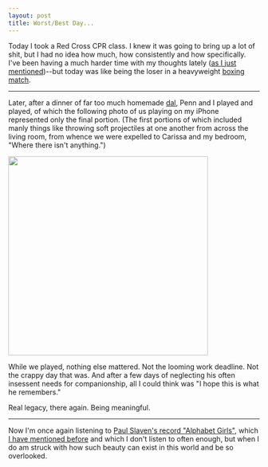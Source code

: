 ```yaml
---
layout: post
title: Worst/Best Day...
---
```


Today I took a Red Cross CPR class. I knew it was going to bring up a lot of shit, but I had no idea how much, how consistently and how specifically. I've been having a much harder time with my thoughts lately ([as I just mentioned]({{site.baseurl}}/2011/10/28/dread/))--but today was like being the loser in a heavyweight [boxing match]({{site.baseurl}}/2010/11/15/how-it-is-these-days/).

---

Later, after a dinner of far too much homemade [dal](http://en.wikipedia.org/wiki/Dal), Penn and I played and played, of which the following photo of us playing on my iPhone represented only the final portion. (The first portions of which included manly things like throwing soft projectiles at one another from across the living room, from whence we were expelled to Carissa and my bedroom, "Where there isn't anything.")

<img src="{{site.baseurl}}/images/penn_and_me.jpg" width="400">

While we played, nothing else mattered. Not the looming work deadline. Not the crappy day that was. And after a few days of neglecting his often insessent needs for companionship, all I could think was "I hope this is what he remembers." 

Real legacy, there again. Being meaningful. 

---

Now I'm once again listening to [Paul Slaven's record "Alphabet Girls"](http://www.cdbaby.com/cd/paulslavens), which [I have mentioned before]({{site.baseurl}}/2011/07/20/lucy/) and which I don't listen to often enough, but when I do am struck with how such beauty can exist in this world and be so overlooked.

